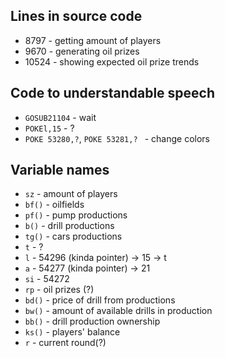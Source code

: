 ## Lines in source code
- 8797 - getting amount of players
- 9670 - generating oil prizes
- 10524 - showing expected oil prize trends

## Code to understandable speech
- `GOSUB21104` - wait
- `POKEl,15` - ?
- `POKE 53280,?`, `POKE 53281,? ` - change colors

## Variable names
- `sz` - amount of players
- `bf()` - oilfields
- `pf()` - pump productions
- `b()` - drill productions
- `tg()` - cars productions
- `t` - ?
- `l` - 54296 (kinda pointer) -> 15
                              -> t
- `a` - 54277 (kinda pointer) -> 21
- `si` - 54272
- `rp` - oil prizes (?)
- `bd()` - price of drill from productions
- `bw()` - amount of available drills in production
- `bb()` - drill production ownership
- `ks()` - players' balance
- `r` - current round(?)